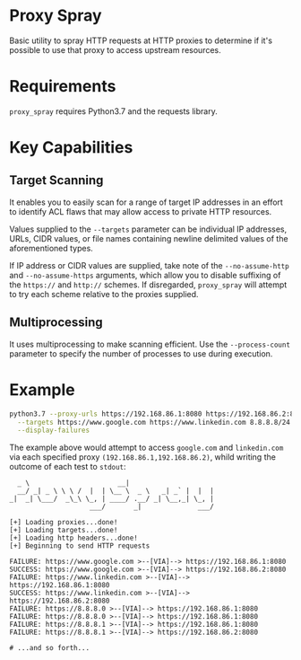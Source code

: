 # Proxy Spray

Basic utility to spray HTTP requests at HTTP proxies to determine
if it's possible to use that proxy to access upstream resources.

# Requirements

`proxy_spray` requires Python3.7 and the requests library.

# Key Capabilities

## Target Scanning

It enables you to easily scan for a range of target IP addresses
in an effort to identify ACL flaws that may allow access to private
HTTP resources.

Values supplied to the `--targets` parameter can be individual IP
addresses, URLs, CIDR values, or file names containing newline
delimited values of the aforementioned types.

If IP address or CIDR values are supplied, take note of the 
`--no-assume-http` and `--no-assume-https` arguments, which
allow you to disable suffixing of the `https://` and `http://`
schemes. If disregarded, `proxy_spray` will attempt to try
each scheme relative to the proxies supplied.

## Multiprocessing

It uses multiprocessing to make scanning efficient. Use the
`--process-count` parameter to specify the number of processes
to use during execution.

# Example

```bash
python3.7 --proxy-urls https://192.168.86.1:8080 https://192.168.86.2:8080 \
  --targets https://www.google.com https://www.linkedin.com 8.8.8.8/24 \
  --display-failures
```

The example above would attempt to access `google.com` and `linkedin.com`
via each specified proxy `(192.168.86.1,192.168.86.2)`, whild writing the
outcome of each test to `stdout`:

```
  _ \                      __|
  __/ _| _ \ \ \ /  |  | \__ \  _ \   _| _` |  |  |
_|  _| \___/  _\_\ \_, | ____/ .__/ _| \__,_| \_, |
                    ___/       _|              ___/

[+] Loading proxies...done!
[+] Loading targets...done!
[+] Loading http headers...done!
[+] Beginning to send HTTP requests

FAILURE: https://www.google.com >--[VIA]--> https://192.168.86.1:8080
SUCCESS: https://www.google.com >--[VIA]--> https://192.168.86.2:8080
FAILURE: https://www.linkedin.com >--[VIA]--> https://192.168.86.1:8080
SUCCESS: https://www.linkedin.com >--[VIA]--> https://192.168.86.2:8080
FAILURE: https://8.8.8.0 >--[VIA]--> https://192.168.86.1:8080
FAILURE: https://8.8.8.0 >--[VIA]--> https://192.168.86.1:8080
FAILURE: https://8.8.8.1 >--[VIA]--> https://192.168.86.1:8080
FAILURE: https://8.8.8.1 >--[VIA]--> https://192.168.86.2:8080

# ...and so forth...
```

